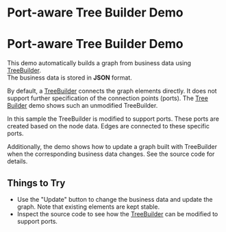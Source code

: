 <!--
 //////////////////////////////////////////////////////////////////////////////
 // @license
 // This file is part of yFiles for HTML 2.6.
 // Use is subject to license terms.
 //
 // Copyright (c) 2000-2023 by yWorks GmbH, Vor dem Kreuzberg 28,
 // 72070 Tuebingen, Germany. All rights reserved.
 //
 //////////////////////////////////////////////////////////////////////////////
-->
# Port-aware Tree Builder Demo

# Port-aware Tree Builder Demo

This demo automatically builds a graph from business data using [TreeBuilder](https://docs.yworks.com/yfileshtml/#/api/TreeBuilder).  
The business data is stored in **JSON** format.

By default, a [TreeBuilder](https://docs.yworks.com/yfileshtml/#/dguide/graph_builder-TreeBuilder) connects the graph elements directly. It does not support further specification of the connection points (ports). The [Tree Builder](../treebuilder/index.html) demo shows such an unmodified TreeBuilder.

In this sample the TreeBuilder is modified to support ports. These ports are created based on the node data. Edges are connected to these specific ports.

Additionally, the demo shows how to update a graph built with TreeBuilder when the corresponding business data changes. See the source code for details.

## Things to Try

- Use the "Update" button to change the business data and update the graph. Note that existing elements are kept stable.
- Inspect the source code to see how the [TreeBuilder](https://docs.yworks.com/yfileshtml/#/api/TreeBuilder) can be modified to support ports.
